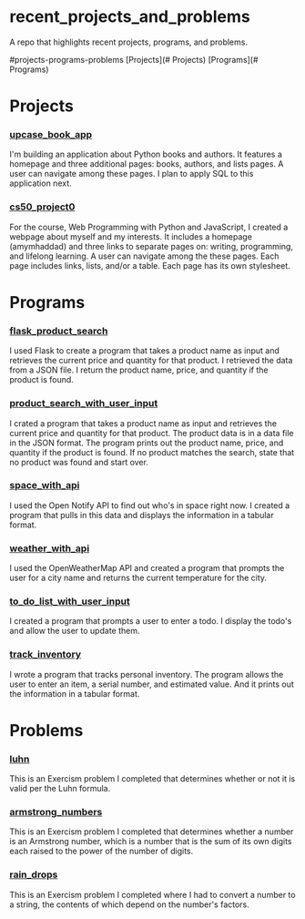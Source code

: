 # recent_projects_and_problems
A repo that highlights recent projects, programs, and problems.

#projects-programs-problems
[Projects](# Projects)
[Programs](# Programs)

# Projects
### [upcase_book_app](https://github.com/amymhaddad/upcase_booklist_app/tree/master/upcase_booklist_app)

I'm building an application about Python books and authors. It features a homepage and three additional pages: books, authors, and lists pages. A user can navigate among these pages. I plan to apply SQL to this application next. 

### [cs50_project0](https://github.com/amymhaddad/cs50_project0)

For the course, Web Programming with Python and JavaScript, I created a webpage about myself and my interests. It includes a homepage (amymhaddad) and three links to separate pages on: writing, programming, and lifelong learning. A user can navigate among the these pages. Each page includes links, lists, and/or a table. Each page has its own stylesheet.

# Programs
### [flask_product_search](https://github.com/amymhaddad/exercises_for_programmers_2019/tree/master/flask_product_search)
I used Flask to create a program that takes a product name as input and retrieves the current price and quantity for that product. I retrieved the data from a JSON file. I return the product name, price, and quantity if the product is found. 

### [product_search_with_user_input](https://github.com/amymhaddad/exercises_for_programmers_2019/tree/master/product_search)
I crated a program that takes a product name as input and retrieves the current price and quantity for that product. The product data is in a data file in the JSON format. The program prints out the product name, price, and quantity if the product is found. If no product matches the search, state that no product was found and start over.

### [space_with_api](https://github.com/amymhaddad/exercises_for_programmers_2019/tree/master/space)
I used the Open Notify API to find out who's in space right now. I created a program that pulls in this data and displays the information in a tabular format.

### [weather_with_api](https://github.com/amymhaddad/exercises_for_programmers_2019/tree/master/weather)
I used the OpenWeatherMap API and created a program that prompts the user for a city name and returns the current temperature for the city.

### [to_do_list_with_user_input](https://github.com/amymhaddad/exercises_for_programmers_2019/tree/master/to_do)
I created a program that prompts a user to enter a todo. I display the todo's and allow the user to update them. 

### [track_inventory](https://github.com/amymhaddad/exercises_for_programmers_2019/tree/master/track_inventory)
I wrote a program that tracks personal inventory. The program allows the user to enter an item, a serial number, and estimated value. And it prints out the information in a tabular format.

# Problems
### [luhn](https://github.com/amymhaddad/exercism/tree/master/python/luhn)
This is an Exercism problem I completed that determines whether or not it is valid per the Luhn formula.

### [armstrong_numbers](https://github.com/amymhaddad/exercism/tree/master/python/armstrong-numbers)
This is an Exercism problem I completed that determines whether a number is an Armstrong number, which is a number that is the sum of its own digits each raised to the power of the number of digits.

### [rain_drops](https://github.com/amymhaddad/exercism/tree/master/python/raindrops)
This is an Exercism problem I completed where I had to convert a number to a string, the contents of which depend on the number's factors.


